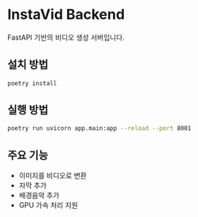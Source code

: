 # InstaVid Backend

FastAPI 기반의 비디오 생성 서버입니다.

## 설치 방법

```bash
poetry install
```

## 실행 방법

```bash
poetry run uvicorn app.main:app --reload --port 8001
```

## 주요 기능

- 이미지를 비디오로 변환
- 자막 추가
- 배경음악 추가
- GPU 가속 처리 지원 